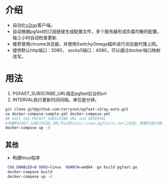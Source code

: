 # 介绍
* 自动化[v2ray](https://github.com/v2fly/v2ray-core)客户端。
* 自动根据pgfast的订阅链接生成配置文件，多个服务器形成负载均衡的配置，每三小时自动检查更新.
* 推荐使用chrome浏览器，并使用SwitchyOmega插件进行浏览器代理上网。
* 提供默认http端口：5080， socks5端口：4080，可以通过docker端口映射改写。

# 用法
1. PGFAST_SUBSCRIBE_URL指定pgfast后台的url
2. INTERVAL执行更新时间间隔，单位是分钟。
```bash
git clone git@github.com:terryzwt/pgfast-v2ray-auto.git
cp docker-compose-sample.yml docker-compose.yml
## edit the PGFAST_SUBSCRIBE_URL and INTERVAL
#参数PGFAST_SUBSCRIBE_URL可以在https://www.pgfastss.net上找到。需要的是付费用户才行。
docker-compose up -d
```

## 其他
* 构建linux程序
```bash
 CGO_ENABLED=0 GOOS=linux  GOARCH=amd64  go build pgfast.go
 docker-compose build
 docker-compose up -d
```
